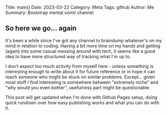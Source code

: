 Title: main()
Date: 2023-03-22
Category: Meta
Tags: github
Author: Me
Summary: Bootstrap mental vomit channel

## So here we go... again
It's been a while since I've got any channel to braindump whatever's on my mind in relation to coding. Having a bit more time on my hands and getting (again) into some casual messing around with tech, it seems like a good idea to have more structured way of tracking what I'm up to.

I don't expect too much activity from myself here - unless something is interesting enough to write about it for future reference or in hope it can reach someone who might be stuck on similar problems. Except... given most stuff I find interesting is somewhere between "extremely niche" and "why would you even bother", usefulness part might be questionable.

This post will get updated when I'm done with Github Pages setup, doing quick rundown over how easy publishing works and what you can do with it.
